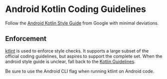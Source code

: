 # Android Kotlin Coding Guidelines

Follow the [Android Kotlin Style Guide](https://developer.android.com/kotlin/style-guide) from Google with minimal deviations.

## Enforcement

[ktlint](https://github.com/pinterest/ktlint/) is used to enforce style checks. It supports a large subset of the official coding guidelines, but aspires to support the complete set. When the android style guide is unclear, fall back to the [Kotlin Guidelines](kotlin.md).

Be sure to use the Android CLI flag when running ktlint on Android code.
